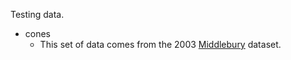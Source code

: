 Testing data.

 * cones
   * This set of data comes from the 2003
     [Middlebury](http://vision.middlebury.edu/stereo/data/) dataset.
